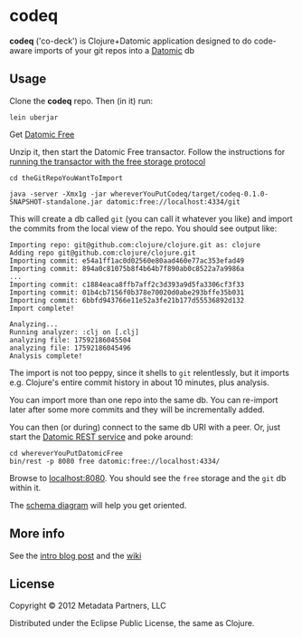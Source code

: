 # codeq

**codeq** ('co-deck') is Clojure+Datomic application designed to do code-aware imports of your git repos into a [Datomic](http://datomic.com) db

## Usage

Clone the **codeq** repo. Then (in it) run:

    lein uberjar

Get [Datomic Free](http://www.datomic.com/get-datomic.html)

Unzip it, then start the Datomic Free transactor. Follow the instructions for [running the transactor with the free storage protocol](http://docs.datomic.com/getting-started.html)

    cd theGitRepoYouWantToImport

    java -server -Xmx1g -jar whereverYouPutCodeq/target/codeq-0.1.0-SNAPSHOT-standalone.jar datomic:free://localhost:4334/git

This will create a db called `git` (you can call it whatever you like) and import the commits from the local view of the repo. You should see output like:

    Importing repo: git@github.com:clojure/clojure.git as: clojure
    Adding repo git@github.com:clojure/clojure.git
    Importing commit: e54a1ff1ac0d02560e80aad460e77ac353efad49
    Importing commit: 894a0c81075b8f4b64b7f890ab0c8522a7a9986a
    ...
    Importing commit: c1884eaca8ffb7aff2c3d393a9d5fa3306cf3f33
    Importing commit: 01b4cb7156f0b378e70020d0abe293bffe35b031
    Importing commit: 6bbfd943766e11e52a3fe21b177d55536892d132
    Import complete!

    Analyzing...
    Running analyzer: :clj on [.clj]
    analyzing file: 17592186045504
    analyzing file: 17592186045496
    Analysis complete!

The import is not too peppy, since it shells to `git` relentlessly, but it imports e.g. Clojure's entire commit history in about 10 minutes, plus analysis.

You can import more than one repo into the same db. You can re-import later after some more commits and they will be incrementally added.

You can then (or during) connect to the same db URI with a peer. Or, just start the [Datomic REST service](http://docs.datomic.com/rest.html) and poke around:

    cd whereverYouPutDatomicFree
    bin/rest -p 8080 free datomic:free://localhost:4334/

Browse to [localhost:8080](http://localhost:8080). You should see the `free` storage and the `git` db within it.

The [schema diagram](https://github.com/downloads/Datomic/codeq/codeq.pdf) will help you get oriented.

## More info

See the [intro blog post](http://blog.datomic.com/2012/10/codeq.html) and the [wiki](https://github.com/Datomic/codeq/wiki)
 
## License

Copyright © 2012 Metadata Partners, LLC

Distributed under the Eclipse Public License, the same as Clojure.
